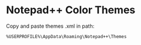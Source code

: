 # Notepad++ Color Themes

Copy and paste themes .xml in path:

```
%USERPROFILE%\AppData\Roaming\Notepad++\Themes
```